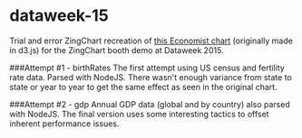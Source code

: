 # dataweek-15

Trial and error ZingChart recreation of [this Economist chart](http://infographics.economist.com/2015/tech_stocks/index.html) (originally made in d3.js) for the ZingChart booth demo at Dataweek 2015.

###Attempt #1 - birthRates 
The first attempt using US census and fertility rate data. Parsed with NodeJS. There wasn't enough variance from state to state or year to year to get the same effect as seen in the original chart.

###Attempt #2 - gdp
Annual GDP data (global and by country) also parsed with NodeJS. The final version uses some interesting tactics to offset inherent performance issues.
